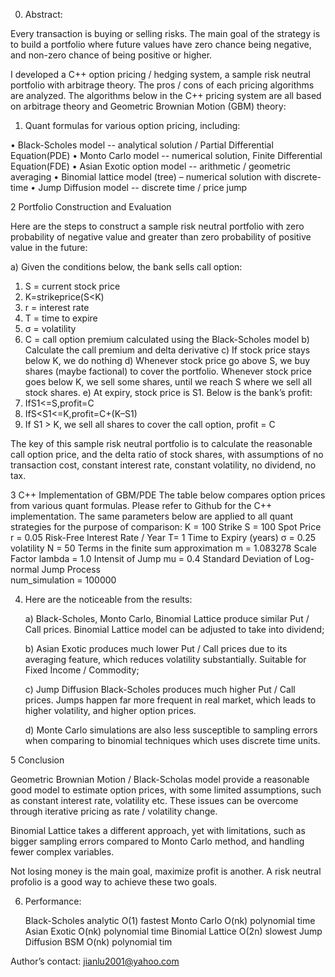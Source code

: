 
0. Abstract: 

Every transaction is buying or selling risks. The main goal of the strategy is to build a portfolio where future values have zero chance being negative, and non-zero chance of being positive or higher.

I developed a C++ option pricing / hedging system, a sample risk neutral portfolio with arbitrage theory. The pros / cons of each pricing algorithms are analyzed. The algorithms below in the C++ pricing system are all based on arbitrage theory and Geometric Brownian Motion (GBM) theory:

1. Quant formulas for various option pricing, including:

• Black-Scholes model -- analytical solution / Partial Differential Equation(PDE)
• Monto Carlo model -- numerical solution, Finite Differential Equation(FDE)
• Asian Exotic option model -- arithmetic / geometric averaging
• Binomial lattice model (tree) – numerical solution with discrete-time
• Jump Diffusion model -- discrete time / price jump

2 Portfolio Construction and Evaluation

Here are the steps to construct a sample risk neutral portfolio with zero probability of negative value and greater than zero probability of positive value in the future:

a) Given the conditions below, the bank sells call option:
   1) S = current stock price
   2) K=strikeprice(S<K)
   3) r = interest rate
   4) T = time to expire
   5) σ = volatility
   6) C = call option premium calculated using the Black-Scholes model
   b) Calculate the call premium and delta derivative
   c) If stock price stays below K, we do nothing
   d) Whenever stock price go above S, we buy shares (maybe factional) to cover the portfolio.
      Whenever stock price goes below K, we sell some shares, until we reach S where we sell all stock shares.
e) At expiry, stock price is S1. Below is the bank’s profit:
   1) IfS1<=S,profit=C
   2) IfS<S1<=K,profit=C+(K–S1)
   3) If S1 > K, we sell all shares to cover the call option, profit = C

The key of this sample risk neutral portfolio is to calculate the reasonable call option price, and the delta ratio of stock shares, with assumptions of no transaction cost, constant interest rate, constant volatility, no dividend, no tax.

3 C++ Implementation of GBM/PDE
The table below compares option prices from various quant formulas. Please refer to Github for the C++ implementation. The same parameters below are applied to all quant strategies for the purpose of comparison:
K = 100 	Strike
S = 100		Spot Price 
r = 0.05	Risk-Free Interest Rate / Year 
T= 1		Time to Expiry (years)
σ = 0.25	volatility
N = 50		Terms in the finite sum approximation
m = 1.083278 	Scale Factor
lambda = 1.0 	Intensit of Jump
mu = 0.4 	Standard Deviation of Log-normal Jump Process	
num_simulation = 100000

4. Here are the noticeable from the results:

   a) Black-Scholes, Monto Carlo, Binomial Lattice produce similar Put / Call prices. Binomial Lattice model can be adjusted to take into dividend;

   b) Asian Exotic produces much lower Put / Call prices due to its averaging feature, which reduces volatility substantially. Suitable for Fixed Income / Commodity;

   c) Jump Diffusion Black-Scholes produces much higher Put / Call prices. Jumps happen far more frequent in real market, which leads to higher volatility, and higher option prices.
 
    d) Monte Carlo simulations are also less susceptible to sampling errors when comparing to
 binomial techniques which uses discrete time units.

5 Conclusion

Geometric Brownian Motion / Black-Scholas model provide a reasonable good model to estimate option prices, with some limited assumptions, such as constant interest rate, volatility etc. These issues can be overcome through iterative pricing as rate / volatility change.

Binomial Lattice takes a different approach, yet with limitations, such as bigger sampling errors compared to Monto Carlo method, and handling fewer complex variables.

Not losing money is the main goal, maximize profit is another. A risk neutral profolio is a good way to achieve these two goals.

6. Performance:

	Black-Scholes analytic 	O(1) fastest
  	Monto Carlo 		O(nk) polynomial time
 	Asian Exotic 		O(nk) polynomial time
  	Binomial Lattice 	O(2n) slowest
   	Jump Diffusion BSM	O(nk) polynomial tim


Author’s contact: jianlu2001@yahoo.com
